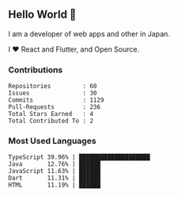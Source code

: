 ## Hello World 👋

I am a developer of web apps and other in Japan.

I ❤️ React and Flutter, and Open Source.

### Contributions

<!-- contributions start -->

    Repositories         : 60
    Issues               : 30
    Commits              : 1129
    Pull-Requests        : 236
    Total Stars Earned   : 4
    Total Contributed To : 2

<!-- contributions end -->

### Most Used Languages

<!-- most-used-languages start -->

    TypeScript 39.96% | ████████████████████
    Java       12.76% | ██████
    JavaScript 11.63% | ██████
    Dart       11.31% | ██████
    HTML       11.19% | ██████

<!-- most-used-languages end -->
